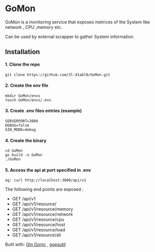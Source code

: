 # GoMon

GoMon is a monitoring service that exposes metrices of the System like network , CPU ,memory etc.

Can be used by external scrapper to gather System information.

## Installation

#### 1. Clone the repo
    git clone https://github.com/3l-d1abl0/GoMon.git

#### 2. Create the env file
    mkdir GoMon/envs
    touch GoMon/envs/.env

#### 3. Create .env files entries (example)
    SERVERPORT=3000
    DEBUG=false
    GIN_MODE=debug
#### 4. Create the binary
    cd GoMon
    go build -o GoMon
    ./GoMon

#### 5. Access the api at port specified in .env
    eg: curl http://localhost:3000/api/v1


The following end points are exposed :

 * GET /api/v1
 * GET /api/v1/resource/
 * GET /api/v1/resource/memory
 * GET /api/v1/resource/network
 * GET /api/v1/resource/cpu
 * GET /api/v1/resource/host
 * GET /api/v1/resource/load
 * GET /api/v1/resource/all


Built with: [Gin Gonic](https://github.com/gin-gonic "Gin-Gonic") , [gopsutil](https://github.com/shirou/gopsutil/ "gopsutil")
